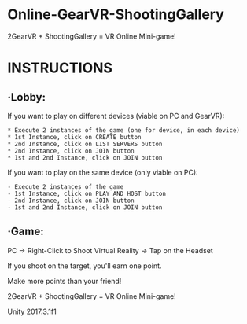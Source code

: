 # Online-GearVR-ShootingGallery
2GearVR + ShootingGallery = VR Online Mini-game!


INSTRUCTIONS
==========

·Lobby:
-------
If you want to play on different devices (viable on PC and GearVR):

    * Execute 2 instances of the game (one for device, in each device)
    * 1st Instance, click on CREATE button
    * 2nd Instance, click on LIST SERVERS button
    * 2nd Instance, click on JOIN button
    * 1st and 2nd Instance, click on JOIN button

 If you want to play on the same device (only viable on PC):
 
    - Execute 2 instances of the game
    - 1st Instance, click on PLAY AND HOST button
    - 2nd Instance, click on JOIN button
    - 1st and 2nd Instance, click on JOIN button

·Game:
------
PC -> Right-Click to Shoot
Virtual Reality -> Tap on the Headset

If you shoot on the target, you'll earn one point.

Make more points than your friend!

2GearVR + ShootingGallery = VR Online Mini-game!

Unity 2017.3.1f1